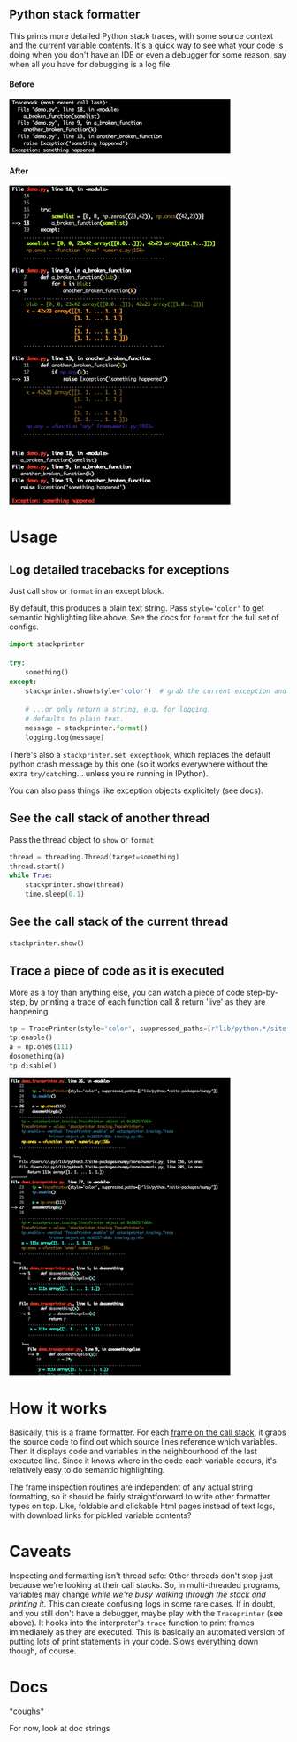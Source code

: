 ## Python stack formatter

This prints more detailed Python stack traces, with some source context and the current variable contents. It's a quick way to see what your code is doing when you don't have an IDE or even a debugger for some reason, say when all you have for debugging is a log file.

#### Before
<img src="tb_before.png" width="400">

#### After
<img src="tb_after.png" width="400">

# Usage

## Log detailed tracebacks for exceptions
Just call `show` or `format` in an except block.

By default, this produces a plain text string. Pass `style='color'` to get semantic highlighting like above. See the docs for `format` for the full set of configs.

```python
import stackprinter

try:
    something()
except:
    stackprinter.show(style='color')  # grab the current exception and print it to stderr

    # ...or only return a string, e.g. for logging.
    # defaults to plain text.
    message = stackprinter.format()
    logging.log(message)
```
There's also a `stackprinter.set_excepthook`, which replaces the default python crash message by this one (so it works everywhere without the extra `try/catch`ing... unless you're running in IPython).

You can also pass things like exception objects explicitely (see docs).

## See the call stack of another thread
Pass the thread object to `show` or `format`

```python
thread = threading.Thread(target=something)
thread.start()
while True:
    stackprinter.show(thread)
    time.sleep(0.1)
```

## See the call stack of the current thread
```python
stackprinter.show()
```

## Trace a piece of code as it is executed

More as a toy than anything else, you can watch a piece of code step-by-step, by printing a trace of each function call & return 'live' as they are happening.
```python
tp = TracePrinter(style='color', suppressed_paths=[r"lib/python.*/site-packages/numpy"])
tp.enable()
a = np.ones(111)
dosomething(a)
tp.disable()
```

<img src="trace.png" width="400">

# How it works

Basically, this is a frame formatter. For each [frame on the call stack](https://en.wikipedia.org/wiki/Call_stack), it grabs the source code to find out which source lines reference which variables. Then it displays code and variables in the neighbourhood of the last executed line. Since it knows where in the code each variable occurs, it's relatively easy to do semantic highlighting.

The frame inspection routines are independent of any actual string formatting, so it should be fairly straightforward to write other formatter types on top. Like, foldable and clickable html pages instead of text logs, with download links for pickled variable contents?

# Caveats

Inspecting and formatting isn't thread safe: Other threads don't stop just because we're looking at their call stacks. So, in multi-threaded programs, variables may change _while we're busy walking through the stack and printing it_. This can create confusing logs in some rare cases. If in doubt, and you still don't have a debugger, maybe play with the `Traceprinter` (see above). It hooks into the interpreter's `trace` function to print frames immediately as they are executed. This is basically an automated version of putting lots of print statements in your code. Slows everything down though, of course.

# Docs

\*coughs\*

For now, look at doc strings

